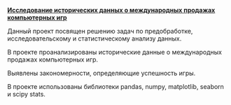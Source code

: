 **[Исследование исторических данных о международных продажах компьютерных игр](https://github.com/AnnaTrampa/Portfolio/blob/main/Game_Sales_DA/Game_Sales_DA.ipynb)**

Данный проект посвящен решению задач по предобработке, исследовательскому и статистическому анализу данных.

В проекте проанализированы исторические данные о международных продажах компьютерных игр.

Выявлены закономерности, определяющие успешность игры.

В проекте использованы библиотеки pandas, numpy, matplotlib, seaborn и scipy stats.
